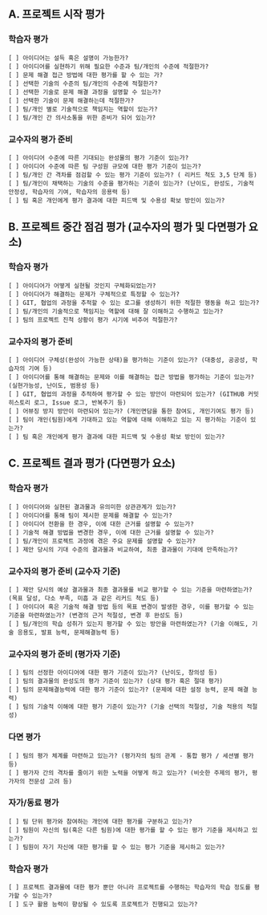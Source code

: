 ## A. 프로젝트 시작 평가

### 학습자 평가
    [ ] 아이디어는 설득 혹은 설명이 가능한가?
    [ ] 아이디어를 실현하기 위해 필요한 수준과 팀/개인의 수준에 적절한가?
    [ ] 문제 해결 접근 방법에 대한 평가를 할 수 있는 가?
    [ ] 선택한 기술의 수준의 팀/개인의 수준에 적절한가?
    [ ] 선택한 기술로 문제 해결 과정을 설명할 수 있는가?
    [ ] 선택한 기술이 문제 해결하는데 적절한가?
    [ ] 팀/개인 별로 기술적으로 책임지는 역할이 있는가?
    [ ] 팀/개인 간 의사소통을 위한 준비가 되어 있는가?

### 교수자의 평가 준비
    [ ] 아이디어 수준에 따른 기대되는 완성물의 평가 기준이 있는가?
    [ ] 아이디어 수준에 따른 팀 구성원 규모에 대한 평가 기준이 있는가?
    [ ] 팀/개인 간 격차를 점검할 수 있는 평가 기준이 있는가? ( 리커드 척도 3,5 단계 등)
    [ ] 팀/개인이 채택하는 기술의 수준을 평가하는 기준이 있는가? (난이도, 완성도, 기술적 안정성, 학습자의 기여, 학습자의 응용력 등)
    [ ] 팀 혹은 개인에게 평가 결과에 대한 피드백 및 수용성 확보 방인이 있는가?

## B. 프로젝트 중간 점검 평가 (교수자의 평가 및 다면평가 요소)

### 학습자 평가
    [ ] 아이디어가 어떻게 실현될 것인지 구체화되었는가?
    [ ] 아이디어가 해결하는 문제가 구체적으로 특정할 수 있는가?
    [ ] GIT, 협업의 과정을 추적할 수 있는 로그를 생성하기 위한 적절한 행동을 하고 있는가?
    [ ] 팀/개인의 기술적으로 책임지는 역할에 대해 잘 이해하고 수행하고 있는가?
    [ ] 팀의 프로젝트 진척 상황이 평가 시기에 비추어 적절한가?

### 교수자의 평가 준비
    [ ] 아이디어 구체성(완성이 가능한 상태)을 평가하는 기준이 있는가? (대중성, 공공성, 학습자의 기여 등)
    [ ] 아이디어를 통해 해결하는 문제와 이를 해결하는 접근 방법을 평가하는 기준이 있는가? (실현가능성, 난이도, 범용성 등)
    [ ] GIT, 협업의 과정을 추적하여 평가할 수 있는 방안이 마련되어 있는가? (GITHUB 커밋 히스토리 로그, Issue 로그, 반복주기 등)
    [ ] 어뷰징 방지 방안이 마련되어 있는가? (개인면담을 통한 참여도, 개인기여도 평가 등)
    [ ] 팀이 개인(팀원)에게 기대하고 있는 역할에 대해 이해하고 있는 지 평가하는 기준이 있는가?
    [ ] 팀 혹은 개인에게 평가 결과에 대한 피드백 및 수용성 확보 방인이 있는가?

## C. 프로젝트 결과 평가 (다면평가 요소)

### 학습자 평가
    [ ] 아이디어와 실현된 결과물과 유의미한 상관관계가 있는가?
    [ ] 아이디어를 통해 팀이 제시한 문제를 해결할 수 있는가?
    [ ] 아이디어 전환을 한 경우, 이에 대한 근거를 설명할 수 있는가?
    [ ] 기술적 해결 방법을 변경한 경우, 이에 대한 근거를 설명할 수 있는가?
    [ ] 팀/개인이 프로젝트 과정에 겪은 주요 문제를 설명할 수 있는가?
    [ ] 제안 당시의 기대 수준의 결과물과 비교하여, 최종 결과물이 기대에 만족하는가?

### 교수자의 평가 준비  (교수자 기준)
    [ ] 제안 당시의 예상 결과물과 최종 결과물를 비교 평가할 수 있는 기준을 마련하였는가? (목표 달성, 다소 부족, 미흡 과 같은 리커드 척도 등)
    [ ] 아이디어 혹은 기술적 해결 방법 등의 목표 변경이 발생한 경우, 이를 평가할 수 있는 기준을 마련하였는가? (변경의 근거 적절성, 변경 후 완성도 등)
    [ ] 팀/개인의 학습 성취가 있는지 평가할 수 있는 방안을 마련하였는가? (기술 이해도, 기술 응용도, 발표 능력, 문제해결능력 등)

### 교수자의 평가 준비  (평가자 기준)
    [ ] 팀의 선정한 아이디어에 대한 평가 기준이 있는가? (난이도, 창의성 등)
    [ ] 팀의 결과물의 완성도의 평가 기준이 있는가? (상대 평가 혹은 절대 평가)
    [ ] 팀의 문제해결능력에 대한 평가 기준이 있는가? (문제에 대한 설정 능력, 문제 해결 능력)
    [ ] 팀의 기술적 이해에 대한 평가 기준이 있는가? (기술 선택의 적절성, 기술 적용의 적절성)

### 다면 평가
    [ ] 팀의 평가 체계를 마련하고 있는가? (평가자의 팀의 관계 - 통합 평가 / 세션별 평가 등)
    [ ] 평가자 간의 격차를 줄이기 위한 노력을 어떻게 하고 있는가? (비슷한 주제의 평가, 평가자의 전문성 고려 등)

### 자가/동료 평가
    [ ] 팀 단위 평가와 참여하는 개인에 대한 평가를 구분하고 있는가?
    [ ] 팀원이 자신의 팀(혹은 다른 팀원)에 대한 평가를 할 수 있는 평가 기준을 제시하고 있는가?
    [ ] 팀원이 자기 자신에 대한 평가를 할 수 있는 평가 기준을 제시하고 있는가?

### 학습자 평가
    [ ] 프로젝트 결과물에 대한 평가 뿐만 아니라 프로젝트를 수행하는 학습자의 학습 정도를 평가할 수 있는가?
    [ ] 도구 활용 능력이 향상될 수 있도록 프로젝트가 진행되고 있는가?
